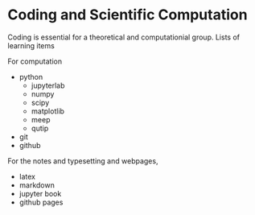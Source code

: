 # Coding and Scientific Computation
Coding is essential for a theoretical and computationial group.
Lists of learning items

For  computation
- python
  - jupyterlab
  - numpy  
  - scipy
  - matplotlib
  - meep
  - qutip
- git
- github

For the notes and typesetting and webpages,
- latex
- markdown
- jupyter book
- github pages